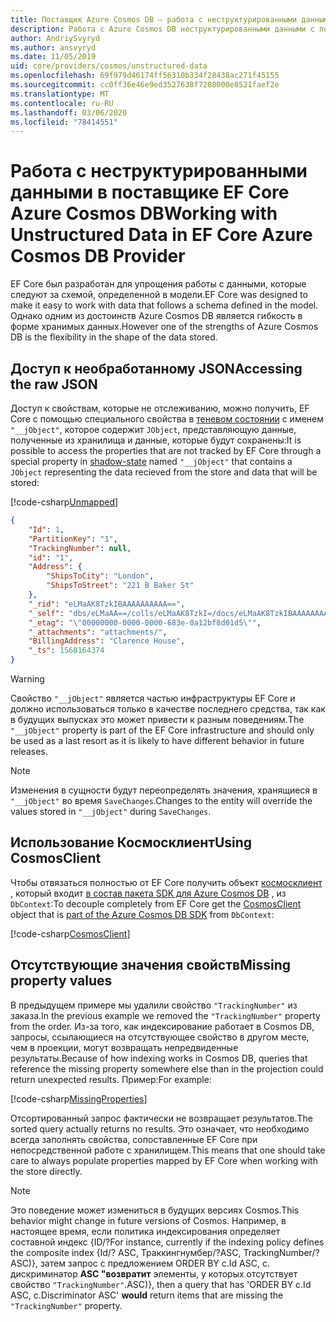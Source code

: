 ```yaml
---
title: Поставщик Azure Cosmos DB — работа с неструктурированными данными — EF Core
description: Работа с Azure Cosmos DB неструктурированными данными с помощью Entity Framework Core
author: AndriySvyryd
ms.author: ansvyryd
ms.date: 11/05/2019
uid: core/providers/cosmos/unstructured-data
ms.openlocfilehash: 69f979d46174ff56310b334f28438ac271f45155
ms.sourcegitcommit: cc0ff36e46e9ed3527638f7208000e8521faef2e
ms.translationtype: MT
ms.contentlocale: ru-RU
ms.lasthandoff: 03/06/2020
ms.locfileid: "78414551"
---
```

# <a name="working-with-unstructured-data-in-ef-core-azure-cosmos-db-provider"></a><span data-ttu-id="1213b-103">Работа с неструктурированными данными в поставщике EF Core Azure Cosmos DB</span><span class="sxs-lookup"><span data-stu-id="1213b-103">Working with Unstructured Data in EF Core Azure Cosmos DB Provider</span></span>

<span data-ttu-id="1213b-104">EF Core был разработан для упрощения работы с данными, которые следуют за схемой, определенной в модели.</span><span class="sxs-lookup"><span data-stu-id="1213b-104">EF Core was designed to make it easy to work with data that follows a schema defined in the model.</span></span> <span data-ttu-id="1213b-105">Однако одним из достоинств Azure Cosmos DB является гибкость в форме хранимых данных.</span><span class="sxs-lookup"><span data-stu-id="1213b-105">However one of the strengths of Azure Cosmos DB is the flexibility in the shape of the data stored.</span></span>

## <a name="accessing-the-raw-json"></a><span data-ttu-id="1213b-106">Доступ к необработанному JSON</span><span class="sxs-lookup"><span data-stu-id="1213b-106">Accessing the raw JSON</span></span>

<span data-ttu-id="1213b-107">Доступ к свойствам, которые не отслеживанию, можно получить, EF Core с помощью специального свойства в [теневом состоянии](../../modeling/shadow-properties.md) с именем `"__jObject"`, которое содержит `JObject`, представляющую данные, полученные из хранилища и данные, которые будут сохранены:</span><span class="sxs-lookup"><span data-stu-id="1213b-107">It is possible to access the properties that are not tracked by EF Core through a special property in [shadow-state](../../modeling/shadow-properties.md) named `"__jObject"` that contains a `JObject` representing the data recieved from the store and data that will be stored:</span></span>

[!code-csharp[Unmapped](../../../../samples/core/Cosmos/UnstructuredData/Sample.cs?highlight=23,24&name=Unmapped)]

``` json
{
    "Id": 1,
    "PartitionKey": "1",
    "TrackingNumber": null,
    "id": "1",
    "Address": {
        "ShipsToCity": "London",
        "ShipsToStreet": "221 B Baker St"
    },
    "_rid": "eLMaAK8TzkIBAAAAAAAAAA==",
    "_self": "dbs/eLMaAA==/colls/eLMaAK8TzkI=/docs/eLMaAK8TzkIBAAAAAAAAAA==/",
    "_etag": "\"00000000-0000-0000-683e-0a12bf8d01d5\"",
    "_attachments": "attachments/",
    "BillingAddress": "Clarence House",
    "_ts": 1568164374
}
```

> [!WARNING]
> <span data-ttu-id="1213b-108">Свойство `"__jObject"` является частью инфраструктуры EF Core и должно использоваться только в качестве последнего средства, так как в будущих выпусках это может привести к разным поведениям.</span><span class="sxs-lookup"><span data-stu-id="1213b-108">The `"__jObject"` property is part of the EF Core infrastructure and should only be used as a last resort as it is likely to have different behavior in future releases.</span></span>

> [!NOTE]
> <span data-ttu-id="1213b-109">Изменения в сущности будут переопределять значения, хранящиеся в `"__jObject"` во время `SaveChanges`.</span><span class="sxs-lookup"><span data-stu-id="1213b-109">Changes to the entity will override the values stored in `"__jObject"` during `SaveChanges`.</span></span>

## <a name="using-cosmosclient"></a><span data-ttu-id="1213b-110">Использование Космосклиент</span><span class="sxs-lookup"><span data-stu-id="1213b-110">Using CosmosClient</span></span>

<span data-ttu-id="1213b-111">Чтобы отвязаться полностью от EF Core получить объект [космосклиент](/dotnet/api/Microsoft.Azure.Cosmos.CosmosClient) , который входит [в состав пакета SDK для Azure Cosmos DB](/azure/cosmos-db/sql-api-get-started) , из `DbContext`:</span><span class="sxs-lookup"><span data-stu-id="1213b-111">To decouple completely from EF Core get the [CosmosClient](/dotnet/api/Microsoft.Azure.Cosmos.CosmosClient) object that is [part of the Azure Cosmos DB SDK](/azure/cosmos-db/sql-api-get-started) from `DbContext`:</span></span>

[!code-csharp[CosmosClient](../../../../samples/core/Cosmos/UnstructuredData/Sample.cs?highlight=3&name=CosmosClient)]

## <a name="missing-property-values"></a><span data-ttu-id="1213b-112">Отсутствующие значения свойств</span><span class="sxs-lookup"><span data-stu-id="1213b-112">Missing property values</span></span>

<span data-ttu-id="1213b-113">В предыдущем примере мы удалили свойство `"TrackingNumber"` из заказа.</span><span class="sxs-lookup"><span data-stu-id="1213b-113">In the previous example we removed the `"TrackingNumber"` property from the order.</span></span> <span data-ttu-id="1213b-114">Из-за того, как индексирование работает в Cosmos DB, запросы, ссылающиеся на отсутствующее свойство в другом месте, чем в проекции, могут возвращать непредвиденные результаты.</span><span class="sxs-lookup"><span data-stu-id="1213b-114">Because of how indexing works in Cosmos DB, queries that reference the missing property somewhere else than in the projection could return unexpected results.</span></span> <span data-ttu-id="1213b-115">Пример:</span><span class="sxs-lookup"><span data-stu-id="1213b-115">For example:</span></span>

[!code-csharp[MissingProperties](../../../../samples/core/Cosmos/UnstructuredData/Sample.cs?name=MissingProperties)]

<span data-ttu-id="1213b-116">Отсортированный запрос фактически не возвращает результатов.</span><span class="sxs-lookup"><span data-stu-id="1213b-116">The sorted query actually returns no results.</span></span> <span data-ttu-id="1213b-117">Это означает, что необходимо всегда заполнять свойства, сопоставленные EF Core при непосредственной работе с хранилищем.</span><span class="sxs-lookup"><span data-stu-id="1213b-117">This means that one should take care to always populate properties mapped by EF Core when working with the store directly.</span></span>

> [!NOTE]
> <span data-ttu-id="1213b-118">Это поведение может измениться в будущих версиях Cosmos.</span><span class="sxs-lookup"><span data-stu-id="1213b-118">This behavior might change in future versions of Cosmos.</span></span> <span data-ttu-id="1213b-119">Например, в настоящее время, если политика индексирования определяет составной индекс {ID/?</span><span class="sxs-lookup"><span data-stu-id="1213b-119">For instance, currently if the indexing policy defines the composite index {Id/?</span></span> <span data-ttu-id="1213b-120">ASC, Траккингнумбер/?</span><span class="sxs-lookup"><span data-stu-id="1213b-120">ASC, TrackingNumber/?</span></span> <span data-ttu-id="1213b-121">ASC)}, затем запрос с предложением ORDER BY c.Id ASC, c. дискриминатор __ASC "возвратит__ элементы, у которых отсутствует свойство `"TrackingNumber"`.</span><span class="sxs-lookup"><span data-stu-id="1213b-121">ASC)}, then a query that has 'ORDER BY c.Id ASC, c.Discriminator ASC' __would__ return items that are missing the `"TrackingNumber"` property.</span></span>
